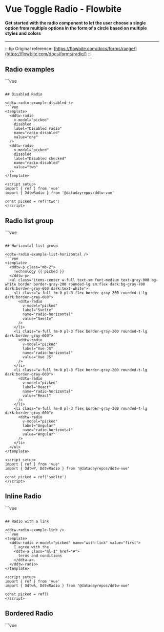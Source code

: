 <script setup>
import DdtwRadioExample from './radio/examples/DdtwRadioExample.vue'
import DdtwRadioExampleBordered from './radio/examples/DdtwRadioExampleBordered.vue'
import DdtwRadioExampleDisabled from './radio/examples/DdtwRadioExampleDisabled.vue'
import DdtwRadioExampleInline from './radio/examples/DdtwRadioExampleInline.vue'
import DdtwRadioExampleLink from './radio/examples/DdtwRadioExampleLink.vue'
import DdtwRadioExampleList from './radio/examples/DdtwRadioExampleList.vue'
import DdtwRadioExampleListHorizontal from './radio/examples/DdtwRadioExampleListHorizontal.vue'
</script>

# Vue Toggle Radio - Flowbite

#### Get started with the radio component to let the user choose a single option from multiple options in the form of a circle based on multiple styles and colors

---

:::tip
Original reference: [https://flowbite.com/docs/forms/range/](https://flowbite.com/docs/forms/radio/)
:::

## Radio examples

<ddtw-radio-example />
```vue
<template>
  <ddtw-radio v-model="picked" name="radio" label="Radio 1" value="one" />
  <ddtw-radio v-model="picked" name="radio" label="Radio 2" value="two" />
</template>

<script setup>
import { ref } from 'vue'
import { DdtwRadio } from '@datadayrepos/ddtw-vue'

const picked = ref()
</script>
```

## Disabled Radio

<ddtw-radio-example-disabled />
```vue
<template>
  <ddtw-radio
    v-model="picked"
    disabled
    label="Disabled radio"
    name="radio-disabled"
    value="one"
  />
  <ddtw-radio
    v-model="picked"
    disabled
    label="Disabled checked"
    name="radio-disabled"
    value="two"
  />
</template>

<script setup>
import { ref } from 'vue'
import { DdtwRadio } from '@datadayrepos/ddtw-vue'

const picked = ref('two')
</script>
```

## Radio list group

<ddtw-radio-example-list />
```vue
<template>
  <ddtw-p class="mb-2">
    Technology {{ picked }}
  </ddtw-p>

  <ddtw-list-group>
    <ddtw-list-group-item>
      <ddtw-radio
        v-model="picked"
        label="Svelte"
        name="list-radio"
        value="Svelte"
      />
    </ddtw-list-group-item>
    <ddtw-list-group-item>
      <ddtw-radio
        v-model="picked"
        label="Vue JS"
        name="list-radio"
        value="Vue JS"
      />
    </ddtw-list-group-item>
    <ddtw-list-group-item>
      <ddtw-radio
        v-model="picked"
        label="React"
        name="list-radio"
        value="React"
      />
    </ddtw-list-group-item>
    <ddtw-list-group-item>
      <ddtw-radio
        v-model="picked"
        label="Angular"
        name="list-radio"
        value="Angular"
      />
    </ddtw-list-group-item>
  </ddtw-list-group>
</template>

<script setup>
import { ref } from 'vue'
import { DdtwListGroup, DdtwListGroupItem, DdtwP, DdtwRadio } from '@datadayrepos/ddtw-vue'

const picked = ref('Vue JS')
</script>
```

## Horizontal list group

<ddtw-radio-example-list-horizontal />
```vue
<template>
  <ddtw-p class="mb-2">
    Technology {{ picked }}
  </ddtw-p>
  <ul class="items-center w-full text-sm font-medium text-gray-900 bg-white border border-gray-200 rounded-lg sm:flex dark:bg-gray-700 dark:border-gray-600 dark:text-white">
    <li class="w-full !m-0 pl-3 flex border-gray-200 rounded-t-lg dark:border-gray-600">
      <ddtw-radio
        v-model="picked"
        label="Svelte"
        name="radio-horizontal"
        value="Svelte"
      />
    </li>
    <li class="w-full !m-0 pl-3 flex border-gray-200 rounded-t-lg dark:border-gray-600">
      <ddtw-radio
        v-model="picked"
        label="Vue JS"
        name="radio-horizontal"
        value="Vue JS"
      />
    </li>
    <li class="w-full !m-0 pl-3 flex border-gray-200 rounded-t-lg dark:border-gray-600">
      <ddtw-radio
        v-model="picked"
        label="React"
        name="radio-horizontal"
        value="React"
      />
    </li>
    <li class="w-full !m-0 pl-3 flex border-gray-200 rounded-t-lg dark:border-gray-600">
      <ddtw-radio
        v-model="picked"
        label="Angular"
        name="radio-horizontal"
        value="Angular"
      />
    </li>
  </ul>
</template>

<script setup>
import { ref } from 'vue'
import { DdtwP, DdtwRadio } from '@datadayrepos/ddtw-vue'

const picked = ref('svelte')
</script>
```

## Inline Radio

<ddtw-radio-example-inline />
```vue
<template>
  <div class="flex w-96">
    <ddtw-radio v-model="picked" label="Inline 1" value="first" />
    <ddtw-radio v-model="picked" label="Inline 2" value="second" />
    <ddtw-radio v-model="picked" label="Inline 3" value="third" />
    <ddtw-radio v-model="picked" label="Inline 4" value="fourth" />
  </div>
</template>

<script setup>
import { ref } from 'vue'
import { DdtwRadio } from '@datadayrepos/ddtw-vue'

const picked = ref('first')
</script>
```

## Radio with a link

<ddtw-radio-example-link />
```vue
<template>
  <ddtw-radio v-model="picked" name="with-link" value="first">
    I agree with the
    <ddtw-a class="ml-1" href="#">
      terms and conditions
    </ddtw-a>.
  </ddtw-radio>
</template>

<script setup>
import { ref } from 'vue'
import { DdtwA, DdtwRadio } from '@datadayrepos/ddtw-vue'

const picked = ref()
</script>
```

## Bordered Radio

<ddtw-radio-example-bordered />
```vue
<template>
  <div class="grid grid-cols-2 gap-6">
    <div class="flex items-center p-2 border border-gray-200 rounded dark:border-gray-700">
      <ddtw-radio v-model="picked" label="Radio 1" name="radio-bordered" value="one" />
    </div>
    <div class="flex items-center p-2 border border-gray-200 rounded dark:border-gray-700">
      <ddtw-radio v-model="picked" label="Radio 2" name="radio-bordered" value="two" />
    </div>
  </div>
</template>

<script setup>
import { ref } from 'vue'
import { DdtwRadio } from '@datadayrepos/ddtw-vue'

const picked = ref('one')
</script>
```
